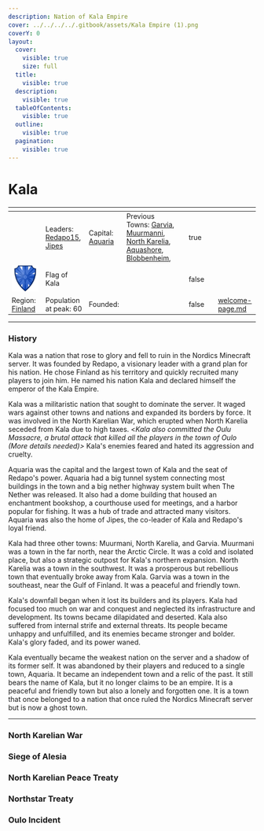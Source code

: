 ```yaml
---
description: Nation of Kala Empire
cover: ../../../../.gitbook/assets/Kala Empire (1).png
coverY: 0
layout:
  cover:
    visible: true
    size: full
  title:
    visible: true
  description:
    visible: true
  tableOfContents:
    visible: true
  outline:
    visible: true
  pagination:
    visible: true
---
```


# Kala

<table data-view="cards" data-full-width="false"><thead><tr><th></th><th></th><th></th><th></th><th data-card-cover data-type="files"></th><th data-hidden data-type="checkbox"></th><th data-hidden data-type="files"></th><th data-hidden data-card-target data-type="content-ref"></th></tr></thead><tbody><tr><td></td><td>Leaders: <a href="../../towns/finland-region/aquaria/aquaria-residents/redapo15.md">Redapo15</a>, <a href="../../towns/finland-region/aquaria/aquaria-residents/jipes.md">Jipes</a></td><td>Capital: <a href="../../towns/finland-region/aquaria/">Aquaria</a></td><td>Previous Towns: <a href="../../towns/finland-region/garvia/">Garvia</a>, <a href="../../towns/finland-region/muurmanni.md">Muurmanni</a>, <a href="../../towns/finland-region/north-karelia.md">North Karelia</a>, <a href="../../towns/other-regions/aquashore.md">Aquashore</a>, <a href="../../towns/finland-region/blobbenheim.md">Blobbenheim</a>, </td><td></td><td>true</td><td></td><td></td></tr><tr><td><img src="../../../../.gitbook/assets/hakkapeliitat320x.png" alt="" data-size="original"></td><td>               Flag of Kala</td><td></td><td></td><td></td><td>false</td><td></td><td></td></tr><tr><td>Region: <a href="../../towns/finland-region/">Finland</a></td><td>Population at peak: 60</td><td>Founded: </td><td></td><td></td><td>false</td><td></td><td><a href="../../../../new-players/welcome-page.md">welcome-page.md</a></td></tr></tbody></table>

***

### History

Kala was a nation that rose to glory and fell to ruin in the Nordics Minecraft server. It was founded by Redapo, a visionary leader with a grand plan for his nation. He chose Finland as his territory and quickly recruited many players to join him. He named his nation Kala and declared himself the emperor of the Kala Empire.

Kala was a militaristic nation that sought to dominate the server. It waged wars against other towns and nations and expanded its borders by force. It was involved in the North Karelian War, which erupted when North Karelia seceded from Kala due to high taxes. <_Kala also committed the Oulu Massacre, a brutal attack that killed all the players in the town of Oulo (More details needed)>_ Kala's enemies feared and hated its aggression and cruelty.

Aquaria was the capital and the largest town of Kala and the seat of Redapo's power. Aquaria had a big tunnel system connecting most buildings in the town and a big nether highway system built when The Nether was released. It also had a dome building that housed an enchantment bookshop, a courthouse used for meetings, and a harbor popular for fishing. It was a hub of trade and attracted many visitors. Aquaria was also the home of Jipes, the co-leader of Kala and Redapo's loyal friend.

Kala had three other towns: Muurmani, North Karelia, and Garvia. Muurmani was a town in the far north, near the Arctic Circle. It was a cold and isolated place, but also a strategic outpost for Kala's northern expansion. North Karelia was a town in the southwest. It was a prosperous but rebellious town that eventually broke away from Kala. Garvia was a town in the southeast, near the Gulf of Finland. It was a peaceful and friendly town.

Kala's downfall began when it lost its builders and its players. Kala had focused too much on war and conquest and neglected its infrastructure and development. Its towns became dilapidated and deserted. Kala also suffered from internal strife and external threats. Its people became unhappy and unfulfilled, and its enemies became stronger and bolder. Kala's glory faded, and its power waned.

Kala eventually became the weakest nation on the server and a shadow of its former self. It was abandoned by their players and reduced to a single town, Aquaria. It became an independent town and a relic of the past. It still bears the name of Kala, but it no longer claims to be an empire. It is a peaceful and friendly town but also a lonely and forgotten one. It is a town that once belonged to a nation that once ruled the Nordics Minecraft server but is now a ghost town.

***

### North Karelian War

### Siege of Alesia

### North Karelian Peace Treaty

### Northstar Treaty

### Oulo Incident







